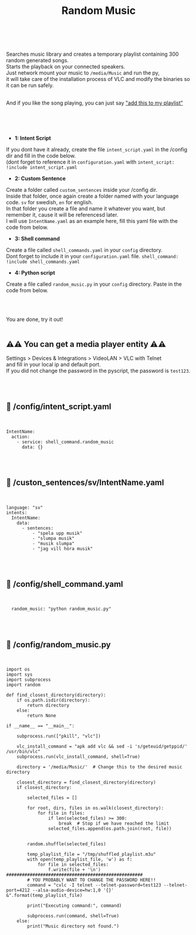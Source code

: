 
<h1 align="center">
<br>

Random Music

</h1><br>
<br><br>

Searches music library and creates a temporary playlist containing 300 random generated songs. <br> 
Starts the playback on your connected speakers. <br>
Just network mount your music to `/media/Music` and run the py,<br> 
it will take care of the installation process of VLC and modify the binaries so it can be run safely.<br><br>

And if you like the song playing, you can just say ["add this to my playlist"](https://github.com/pungkula1337anka/Voice-Stuff/blob/main/AddSongToPlaylist.md)     

<br><br><br>


- **1: Intent Script** <br>

If you dont have it already, create the file `intent_script.yaml` in the /config dir and fill in the code below.<br>
(dont forget to reference it in `configuration.yaml` with `intent_script: !include intent_script.yaml`<br> 

- **2: Custom Sentence** <br>

Create a folder called `custom_sentences` inside your /config dir.<br>
Inside that folder, once again create a folder named with your language code. `sv` for swedish, `en` for english.<br>
In that folder you create a file and name it whatever you want, but remember it, cause it will be referencesd later.<br>
I will use `IntentName.yaml` as an example here, fill this yaml file with the code from below. <br>

- **3: Shell command** <br>

Create a file called `shell_commands.yaml` in your `config` directory. <br>
Dont forget to include it in your `configuration.yaml` file. `shell_command: !include shell_commands.yaml` <br>

- **4: Python script** <br>

Create a file called `random_music.py` in your `config` directory. Paste in the code from below. <br>


<br><br>

You are done, try it out! <br><br>


## **⚠️⚠️ You can get a media player entity ⚠️⚠️** <br>

Settings > Devices & Integrations > VideoLAN > VLC with Telnet  
and fill in your local ip and default port.  
If you did not change the password in the pyscript, the password is `test123`.  

<br><br>




## 🦆 /config/intent_script.yaml <br>


<br>


```
IntentName:
  action:
    - service: shell_command.random_music
      data: {}
```

<br><br>


## 🦆 /custon_sentences/sv/IntentName.yaml <br>


<br>

```
language: "sv"
intents:
  IntentName:
    data:
      - sentences:
          - "spela upp musik"
          - "slumpa musik"
          - "musik slumpa"
          - "jag vill höra musik"
```

<br><br>


## 🦆 /config/shell_command.yaml <br>


<br>


```
  random_music: "python random_music.py"
```

<br><br>


## 🦆 /config/random_music.py <br>


<br>


```
import os
import sys
import subprocess
import random

def find_closest_directory(directory):
    if os.path.isdir(directory):
        return directory
    else:
        return None

if __name__ == "__main__":

    subprocess.run(["pkill", "vlc"])

    vlc_install_command = "apk add vlc && sed -i 's/geteuid/getppid/' /usr/bin/vlc"
    subprocess.run(vlc_install_command, shell=True)
    
    directory = '/media/Music/'  # Change this to the desired music directory

    closest_directory = find_closest_directory(directory)
    if closest_directory:

        selected_files = []

        for root, dirs, files in os.walk(closest_directory):
            for file in files:
                if len(selected_files) >= 300:
                    break  # Stop if we have reached the limit
                selected_files.append(os.path.join(root, file))


        random.shuffle(selected_files)

        temp_playlist_file = "/tmp/shuffled_playlist.m3u"
        with open(temp_playlist_file, 'w') as f:
            for file in selected_files:
                f.write(file + '\n')
####################################################        
        # YOU PROBABLY WANT TO CHANGE THE PASSWORD HERE!!
        command = "cvlc -I telnet --telnet-password=test123 --telnet-port=4212 --alsa-audio-device=hw:1,0 '{}' &".format(temp_playlist_file)
        
        print("Executing command:", command)
        
        subprocess.run(command, shell=True)
    else:
        print("Music directory not found.")
```

<br><br>
